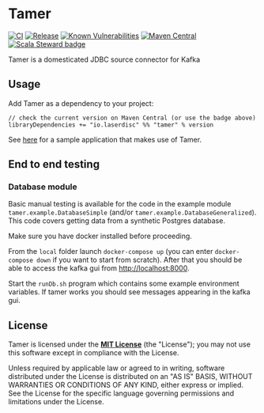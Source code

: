 # Tamer
[![CI](https://github.com/laserdisc-io/tamer/workflows/CI/badge.svg?branch=master)](https://github.com/laserdisc-io/tamer/actions?query=workflow%3ACI+branch%3Amaster)
[![Release](https://github.com/laserdisc-io/tamer/workflows/Release/badge.svg)](https://github.com/laserdisc-io/tamer/actions?query=workflow%3ARelease)
[![Known Vulnerabilities](https://snyk.io/test/github/laserdisc-io/tamer/badge.svg?targetFile=build.sbt)](https://snyk.io/test/github/laserdisc-io/tamer?targetFile=build.sbt)
[![Maven Central](https://maven-badges.herokuapp.com/maven-central/io.laserdisc/tamer_2.13/badge.svg?kill_cache=1&color=orange)](https://search.maven.org/artifact/io.laserdisc/tamer_2.13/)
[![Scala Steward badge](https://img.shields.io/badge/Scala_Steward-helping-blue.svg?style=flat&logo=data:image/png;base64,iVBORw0KGgoAAAANSUhEUgAAAA4AAAAQCAMAAAARSr4IAAAAVFBMVEUAAACHjojlOy5NWlrKzcYRKjGFjIbp293YycuLa3pYY2LSqql4f3pCUFTgSjNodYRmcXUsPD/NTTbjRS+2jomhgnzNc223cGvZS0HaSD0XLjbaSjElhIr+AAAAAXRSTlMAQObYZgAAAHlJREFUCNdNyosOwyAIhWHAQS1Vt7a77/3fcxxdmv0xwmckutAR1nkm4ggbyEcg/wWmlGLDAA3oL50xi6fk5ffZ3E2E3QfZDCcCN2YtbEWZt+Drc6u6rlqv7Uk0LdKqqr5rk2UCRXOk0vmQKGfc94nOJyQjouF9H/wCc9gECEYfONoAAAAASUVORK5CYII=)](https://scala-steward.org)

Tamer is a domesticated JDBC source connector for Kafka

## Usage

Add Tamer as a dependency to your project:

```
// check the current version on Maven Central (or use the badge above)
libraryDependencies += "io.laserdisc" %% "tamer" % version
```

See [here](example/src/main/scala/tamer/example/DatabaseSimple.scala) for a sample application that makes use of Tamer.

## End to end testing

### Database module

Basic manual testing is available for the code in the example module `tamer.example.DatabaseSimple`
(and/or `tamer.example.DatabaseGeneralized`).
This code covers getting data from a synthetic Postgres database.

Make sure you have docker installed before proceeding.

From the `local` folder launch `docker-compose up` (you can enter `docker-compose down`
if you want to start from scratch). After that you should be able to access the kafka
gui from [http://localhost:8000](http://localhost:8000).

Start the `runDb.sh` program which contains some example environment variables.
If tamer works you should see messages appearing in the kafka gui.

## License

Tamer is licensed under the **[MIT License](LICENSE)** (the "License"); you may not use this software except in
compliance with the License.

Unless required by applicable law or agreed to in writing, software distributed under the License is distributed on an
"AS IS" BASIS, WITHOUT WARRANTIES OR CONDITIONS OF ANY KIND, either express or implied.
See the License for the specific language governing permissions and limitations under the License.
